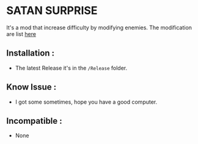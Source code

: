 # SATAN SURPRISE
 It's a mod that increase difficulty by modifying enemies. The modification are list [here](/src/.Modification) 

## Installation :
 * The latest Release it's in the `/Release` folder.

## Know Issue :
* I got some sometimes, hope you have a good computer.

## Incompatible :
 * None